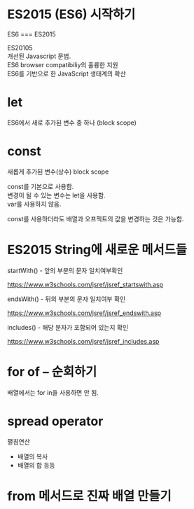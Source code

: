 # ES2015 (ES6) 시작하기

ES6 === ES2015

ES20105<br>
개선된 Javascript 문법.<br>
ES6 browser compatibiliy의 훌륭한 지원<br>
ES6를 기반으로 한 JavaScript 생태계의 확산

# let

ES6에서 새로 추가된 변수 중 하나 (block scope)

# const

새롭게 추가된 변수(상수) block scope

const를 기본으로 사용함.<br> 
변경이 될 수 있는 변수는 let을 사용함.<br>
var를 사용하지 않음.

const를 사용하더라도 배열과 오프젝트의 값을 변경하는 것은 가능함.


# ES2015 String에 새로운 메서드들

startWith() - 앞의 부분의 문자 일치여부확인

https://www.w3schools.com/jsref/jsref_startswith.asp

endsWith() - 뒤의 부분의 문자 일치여부 확인

https://www.w3schools.com/jsref/jsref_endswith.asp

includes() - 해당 문자가 포함되어 있는지 확인

https://www.w3schools.com/jsref/jsref_includes.asp

# for of – 순회하기

배열에서는 for in을 사용하면 안 됨.

# spread operator

펼침연산

- 배열의 복사<br>
- 배열의 합 등등

# from 메서드로 진짜 배열 만들기

